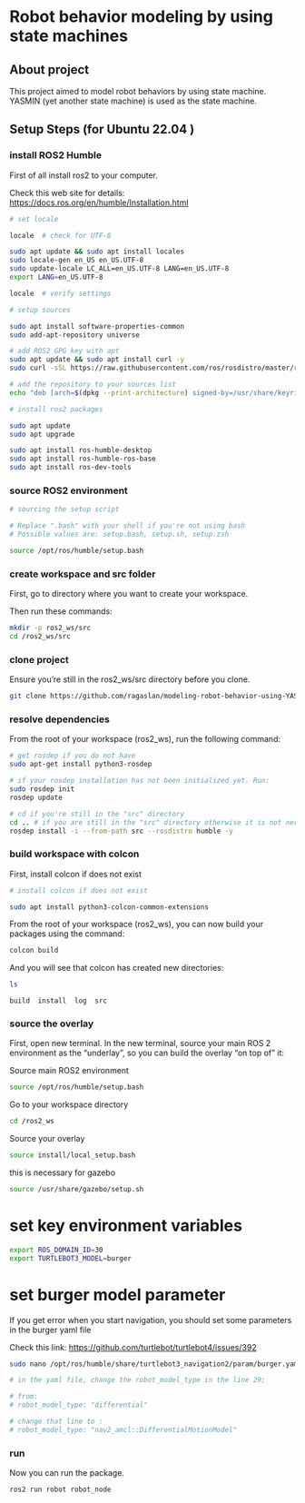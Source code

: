 # Robot behavior modeling by using state machines

## About project

This project aimed to model robot behaviors by using state machine. YASMIN (yet another state machine) is used as the state machine.


## Setup Steps (for Ubuntu 22.04 )

### install ROS2 Humble

First of all install ros2 to your computer.

Check this web site for details: https://docs.ros.org/en/humble/Installation.html

```bash
# set locale

locale  # check for UTF-8

sudo apt update && sudo apt install locales
sudo locale-gen en_US en_US.UTF-8
sudo update-locale LC_ALL=en_US.UTF-8 LANG=en_US.UTF-8
export LANG=en_US.UTF-8

locale  # verify settings

```

```bash
# setup sources

sudo apt install software-properties-common
sudo add-apt-repository universe

# add ROS2 GPG key with apt
sudo apt update && sudo apt install curl -y
sudo curl -sSL https://raw.githubusercontent.com/ros/rosdistro/master/ros.key -o /usr/share/keyrings/ros-archive-keyring.gpg

# add the repository to your sources list
echo "deb [arch=$(dpkg --print-architecture) signed-by=/usr/share/keyrings/ros-archive-keyring.gpg] http://packages.ros.org/ros2/ubuntu $(. /etc/os-release && echo $UBUNTU_CODENAME) main" | sudo tee /etc/apt/sources.list.d/ros2.list > /dev/null

```

```bash
# install ros2 packages

sudo apt update
sudo apt upgrade

sudo apt install ros-humble-desktop
sudo apt install ros-humble-ros-base
sudo apt install ros-dev-tools

```

### source ROS2 environment

```bash
# sourcing the setup script

# Replace ".bash" with your shell if you're not using bash
# Possible values are: setup.bash, setup.sh, setup.zsh

source /opt/ros/humble/setup.bash

```


### create workspace and src folder

First, go to directory where you want to create your workspace.

Then run these commands:

```bash
mkdir -p ros2_ws/src
cd /ros2_ws/src
```

### clone project

Ensure you’re still in the ros2_ws/src directory before you clone.

```bash
git clone https://github.com/ragaslan/modeling-robot-behavior-using-YASMIN .
```


### resolve dependencies 
From the root of your workspace (ros2_ws), run the following command:

```bash
# get rosdep if you do not have
sudo apt-get install python3-rosdep 
```

```bash
# if your rosdep installation has not been initialized yet. Run: 
sudo rosdep init
rosdep update
```

```bash
# cd if you're still in the "src" directory
cd .. # if you are still in the "src" directory otherwise it is not necessary
rosdep install -i --from-path src --rosdistro humble -y
```

### build workspace with colcon

First, install colcon if does not exist

```bash
# install colcon if does not exist

sudo apt install python3-colcon-common-extensions

```

From the root of your workspace (ros2_ws), you can now build your packages using the command:

```bash
colcon build
```

And you will see that colcon has created new directories:

```bash
ls
```
```
build  install  log  src
```

### source the overlay

First, open new terminal. In the new terminal, source your main ROS 2 environment as the “underlay”, so you can build the overlay “on top of” it:


Source main ROS2 environment

```bash
source /opt/ros/humble/setup.bash
```

Go to your workspace directory

```bash
cd /ros2_ws
```

Source your overlay

```bash
source install/local_setup.bash
```

this is necessary for gazebo

```bash
source /usr/share/gazebo/setup.sh
```

# set key environment variables

```bash
export ROS_DOMAIN_ID=30
export TURTLEBOT3_MODEL=burger 
```

# set burger model parameter
If you get error when you start navigation, you should set some parameters in the burger yaml file

Check this link: https://github.com/turtlebot/turtlebot4/issues/392

```bash
sudo nano /opt/ros/humble/share/turtlebot3_navigation2/param/burger.yaml

# in the yaml file, change the robot_model_type in the line 29;

# from:
# robot_model_type: "differential"

# change that line to :
# robot_model_type: "nav2_amcl::DifferentialMotionModel"
```


### run
Now you can run the package.

```bash
ros2 run robot robot_node
```